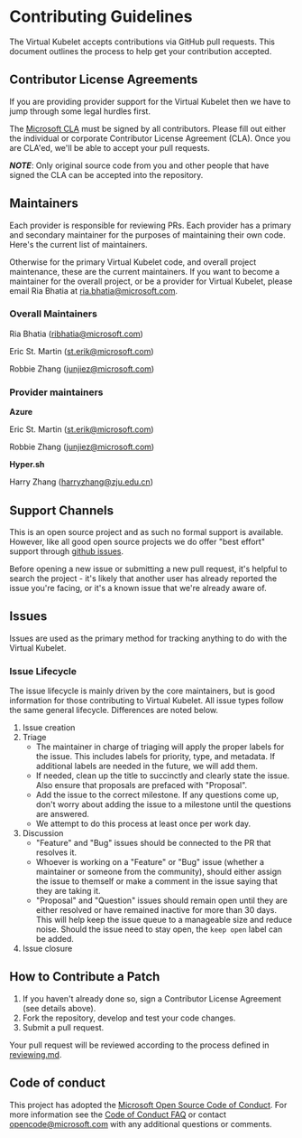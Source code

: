 # Contributing Guidelines

The Virtual Kubelet accepts contributions via GitHub pull requests. This document outlines the process to help get your contribution
accepted.

## Contributor License Agreements

If you are providing provider support for the Virtual Kubelet then we have to jump through some legal hurdles first.

The [Microsoft CLA](https://cla.microsoft.com/) must be signed by all
contributors. Please fill out either the individual or corporate Contributor
License Agreement (CLA). Once you are CLA'ed, we'll be able to accept your pull
requests.

***NOTE***: Only original source code from you and other people that have
signed the CLA can be accepted into the repository.

## Maintainers

Each provider is responsible for reviewing PRs. Each provider has a primary and secondary maintainer for the purposes of maintaining their own code.
Here's the current list of maintainers.

Otherwise for the primary Virtual Kubelet code, and overall project maintenance, these are the current maintainers. If you want to become a maintainer for the overall project, or be a provider for Virtual Kubelet, please email Ria Bhatia at ria.bhatia@microsoft.com.

### Overall Maintainers

Ria Bhatia (ribhatia@microsoft.com)

Eric St. Martin (st.erik@microsoft.com)

Robbie Zhang (junjiez@microsoft.com)

### Provider maintainers

**Azure**

Eric St. Martin (st.erik@microsoft.com)

Robbie Zhang (junjiez@microsoft.com)

**Hyper.sh**

Harry Zhang (harryzhang@zju.edu.cn)

## Support Channels

This is an open source project and as such no formal support is available.
However, like all good open source projects we do offer "best effort" support
through [github issues](https://github.com/virtual-kubelet/virtual-kubelet).

Before opening a new issue or submitting a new pull request, it's helpful to
search the project - it's likely that another user has already reported the
issue you're facing, or it's a known issue that we're already aware of.

## Issues

Issues are used as the primary method for tracking anything to do with the
Virtual Kubelet.

### Issue Lifecycle

The issue lifecycle is mainly driven by the core maintainers, but is good
information for those contributing to Virtual Kubelet. All issue types
follow the same general lifecycle. Differences are noted below.

1. Issue creation
1. Triage
    - The maintainer in charge of triaging will apply the proper labels for the
    issue. This includes labels for priority, type, and metadata. If additional
    labels are needed in the future, we will add them.
    - If needed, clean up the title to succinctly and clearly state the issue.
    Also ensure that proposals are prefaced with "Proposal".
    - Add the issue to the correct milestone. If any questions come up, don't
    worry about adding the issue to a milestone until the questions are
    answered.
    - We attempt to do this process at least once per work day.
1. Discussion
    - "Feature" and "Bug" issues should be connected to the PR that resolves it.
    - Whoever is working on a "Feature" or "Bug" issue (whether a maintainer or
    someone from the community), should either assign the issue to themself or
    make a comment in the issue saying that they are taking it.
    - "Proposal" and "Question" issues should remain open until they are
    either resolved or have remained inactive for more than 30 days. This will
    help keep the issue queue to a manageable size and reduce noise. Should the
    issue need to stay open, the `keep open` label can be added.
1. Issue closure

## How to Contribute a Patch

1. If you haven't already done so, sign a Contributor License Agreement
(see details above).
2. Fork the repository, develop and test your code changes.
3. Submit a pull request.

Your pull request will be reviewed according to the process defined in
[reviewing.md](./reviewing.md).

## Code of conduct

This project has adopted the
[Microsoft Open Source Code of Conduct](https://opensource.microsoft.com/codeofconduct/).
For more information see the
[Code of Conduct FAQ](https://opensource.microsoft.com/codeofconduct/faq) or
contact [opencode@microsoft.com](mailto:opencode@microsoft.com) with any
additional questions or comments.
